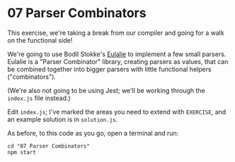 07 Parser Combinators
=====================

This exercise, we're taking a break from our compiler and going for a walk on
the functional side!

We're going to use Bodil Stokke's [Eulalie](https://github.com/bodil/eulalie/) to
implement a few small parsers. Eulalie is a "Parser Combinator" library, creating
parsers as values, that can be combined together into bigger parsers with little
functional helpers ("combinators").

(We're also not going to be using Jest; we'll be working through the `index.js` file instead.)

Edit `index.js`; I've marked the areas you need to extend with `EXERCISE`,
and an example solution is in `solution.js`.

As before, to this code as you go, open a terminal and run:

```
cd "07 Parser Combinators"
npm start
```
